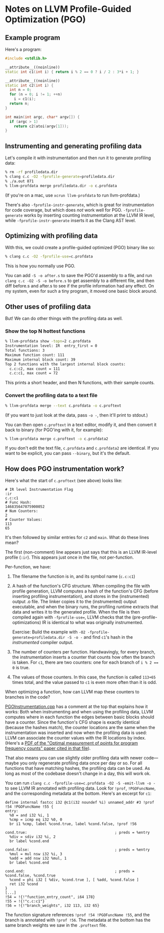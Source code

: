 Notes on LLVM Profile-Guided Optimization (PGO)
===============================================

Example program
---------------

Here's a program:

```cpp
#include <stdlib.h>

__attribute__((noinline))
static int c1(int i) { return i % 2 == 0 ? i / 2 : 3*i + 1; }

__attribute__((noinline))
static int c2(int i) {
  int n = 0;
  for (n = 0; i != 1; ++n)
    i = c1(i);
  return n;
}

int main(int argc, char* argv[]) {
  if (argc > 1)
    return c2(atoi(argv[1]));
}
```

Instrumenting and generating profiling data
-------------------------------------------

Let's compile it with instrumentation and then run it to generate profiling
data:

```sh
% rm -rf profiledata.dir
% clang c.c -O2 -fprofile-generate=profiledata.dir
% ./a.out 871
% llvm-profdata merge profiledata.dir -o c.profdata
```

(If you're on a mac, use `xcrun llvm-profdata` to run llvm-profdata.)

There's also `-fprofile-instr-generate`, which is great for instrumentation for
code coverage, but which does _not_ work well for PGO. `-fprofile-generate`
works by inserting counting instrumentation at the LLVM IR level, while
`-fprofile-instr-generate` inserts it as the Clang AST level.

Optimizing with profiling data
------------------------------

With this, we could create a profile-guided optimized (PGO) binary like so:

```sh
% clang c.c -O2 -fprofile-use=c.profdata
```

This is how you normally use PGO.

You can add `-S -o after.s` to save the PGO'd assembly to a file, and run
`clang c.c -O2 -S -o before.s` to get assembly to a different file, and then
diff before.s and after.s to see if the profile information had any effect.
On my system, even for such a tiny program, it moved one basic block around.

Other uses of profiling data
----------------------------

But! We can do other things with the profiling data as well.

### Show the top N hottest functions

```sh
% llvm-profdata show -topn=2 c.profdata      
Instrumentation level: IR  entry_first = 0
Total functions: 3
Maximum function count: 111
Maximum internal block count: 39
Top 2 functions with the largest internal block counts: 
  c.c:c2, max count = 111
  c.c:c1, max count = 72
```

This prints a short header, and then N functions, with their sample counts.

### Convert the profiling data to a text file

```sh
% llvm-profdata merge --text c.profdata -o c.proftext
```

(If you want to just look at the data, pass `-o -`, then it'll print to stdout.)

You can then open `c.proftext` in a text editor, modify it, and then convert
it back to binary (for PGO'ing with it, for example):

```sh
% llvm-profdata merge c.proftext -o c.profdata2
```

If you don't edit the text file, `c.profdata` and `c.profdata2` are identical.
If you want to be explicit, you can pass `--binary`, but it's the default.

How does PGO instrumentation work?
----------------------------------

Here's what the start of `c.proftext` (see above) looks like:

```
# IR level Instrumentation Flag
:ir
c.c:c1
# Func Hash:
146835647075900052
# Num Counters:
2
# Counter Values:
113
65
```

It's then followed by similar entries for `c2` and `main`. What do these lines
mean?

The first (non-comment) line appears just says that this is an LLVM IR-level
profile (`:ir`). This appears just once in the file, not per-function.

Per-function, we have:

1. The filename the function is in, and its symbol name (`c.c:c1`)

2. A hash of the function's CFG structure. When compiling the file with profile
   generation, LLVM computes a hash of the function's CFG (before inserting
   profiling instrumentation), and stores in the (instrumented) output .o
   file. The linker copies it to the (instrumented) output executable, and
   when the binary runs, the profiling runtime extracts that data and writes
   it to the generated profile. When the file is then compiled again with
   `-fprofile-use=`, LLVM checks that the (pre-profile-optimizations) IR
   is identical to what was originally instrumented.

   Exercise: Build the example with
   `-O2 -fprofile-generate=profiledata.dir -S -o -` and find `c1`'s
   hash in the _instrumented_ compiler output.

3. The number of counters per function. Handwavingly, for every branch, the
   instrumentation inserts a counter that counts how often the branch is taken.
   For `c1`, there are two counters: one for each branch of
   `i % 2 == 0` is true.

4. The values of those counters. In this case, the function is called `113+65`
   times total, and the value passed to `c1` is even more often than it is odd.

When optimizing a function, how can LLVM map these counters to branches in
the code?

[PGOInstrumentation.cpp][1] has a comment at the top that explains how it works:
Both when instrumenting and when using the profiling data, LLVM computes where
in each function the edges between basic blocks should have a counter. Since
the function's CFG shape is exactly identical (because the hashes match),
the counter locations are the same when the instrumentation was inserted and
now when the profiling data is used: LLVM can associate the counter values
with the IR locations by index. (Here's a [PDF of the "Optimal measurement of
points for program frequency counts" paper cited in that file][2]).

That also means you can use slightly older profiling data with newer
code—maybe you only regenerate profiling data once per day or so. For all
functions that have matching hashes, the profiling data can be used. As long as
most of the codebase doesn't change in a day, this will work ok.

You can run `clang c.c -fprofile-use=c.profdata -O2 -S -emit-llvm -o -`
to see LLVM IR annotated with profiling data. Look for `!prof`, `!PGOFuncName`,
and the corresponding metadata at the bottom. Here's an excerpt for `c1`:

```
define internal fastcc i32 @c1(i32 noundef %i) unnamed_addr #3 !prof !54 !PGOFuncName !55 {
entry:
  %0 = and i32 %i, 1
  %cmp = icmp eq i32 %0, 0
  br i1 %cmp, label %cond.true, label %cond.false, !prof !56

cond.true:                                        ; preds = %entry
  %div = sdiv i32 %i, 2
  br label %cond.end

cond.false:                                       ; preds = %entry
  %mul = mul nsw i32 %i, 3
  %add = add nsw i32 %mul, 1
  br label %cond.end

cond.end:                                         ; preds = %cond.false, %cond.true
  %cond = phi i32 [ %div, %cond.true ], [ %add, %cond.false ]
  ret i32 %cond
}
[...]
!54 = !{!"function_entry_count", i64 178}
!55 = !{!"c.c:c1"}
!56 = !{!"branch_weights", i32 113, i32 65}
```

The function signature references `!prof !54 !PGOFuncName !55`, and the branch
is annotated with `!prof !56`. The metadata at the bottom has the same branch
weights we saw in the `.proftext` file.

[1]: https://github.com/llvm/llvm-project/blob/main/llvm/lib/Transforms/Instrumentation/PGOInstrumentation.cpp

[2]: https://zh.booksc.eu/book/6775578/7bcec5
